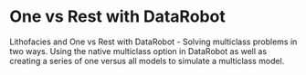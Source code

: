 # One vs Rest with DataRobot

Lithofacies and One vs Rest with DataRobot - Solving multiclass problems in two ways. Using the native multiclass option in DataRobot as well as creating a series of one versus all models to simulate a multiclass model.

